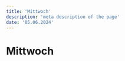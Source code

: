 ```yaml
---
title: 'Mittwoch'
description: 'meta description of the page'
date: '05.06.2024'
---
```



# Mittwoch